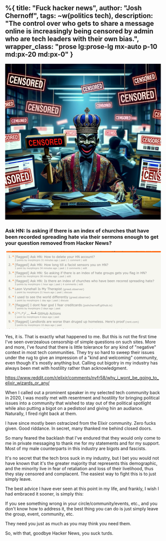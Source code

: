 %{
  title: "Fuck hacker news",
  author: "Josh Chernoff",
  tags: ~w(politics tech),
  description: "The control over who gets to share a message online is increasingly being censored by admin who are tech leaders with their own bias.",
  wrapper_class: "prose lg:prose-lg mx-auto p-10 md:px-20 md:px-0"
}
---
![](/assets/images/6ac23985-dfb8-417f-97fd-5695c295d0c5.webp)

### Ask HN: Is asking if there is an index of churches that have been recorded spreading hate via their sermons enough to get your question removed from Hacker News?

![](/assets/images/fuck-hn.png)

Yes, it is. That is exactly what happened to me. But this is not the first time I've seen overzealous censorship of simple questions on such sites. More and more, I've found that there is little tolerance for any kind of "negative" context in most tech communities. They try so hard to sweep their issues under the rug to give an impression of a "kind and welcoming" community, even though it's mostly anything but.
Calling out bigotry in my industry has always been met with hostility rather than acknowledgment.

https://www.reddit.com/r/elixir/comments/nyfr58/why_i_wont_be_going_to_elixir_wizards_or_any/

When I called out a prominent speaker in my selected tech community back in 2020, I was mostly met with resentment and hostility for bringing political issues into a community that wished to stay out of the political spotlight while also putting a bigot on a pedistool and giving hin an audiance. Naturally, I fired right back at them.

I have since mostly been ostracized from the Elixir community. Zero fucks given. Good riddance.
In secret, many thanked me behind closed doors.

So many feared the backlash that I've endured that they would only come to me in private messaging to thank me for my statements and for my support.
Most of my male counterparts in this industry are bigots and fascists.

It's no secret that the tech bros suck in my industry, but I bet you would not have known that it's the greater majority that represents this demographic, and the minority live in fear of retaliation and loss of their livelihood, thus they stay censored and complacent.
The easiest way to fight this is to just simply leave.

The best advice I have ever seen at this point in my life, and frankly, I wish I had embraced it sooner, is simply this:

If you see something wrong in your circle/community/events, etc., and you don't know how to address it, the best thing you can do is just simply leave the group, event, community, etc.

They need you just as much as you may think you need them.

So, with that, goodbye Hacker News, you suck turds.